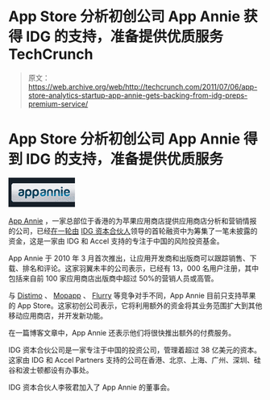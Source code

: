 # App Store 分析初创公司 App Annie 获得 IDG 的支持，准备提供优质服务 TechCrunch

> 原文：<https://web.archive.org/web/http://techcrunch.com/2011/07/06/app-store-analytics-startup-app-annie-gets-backing-from-idg-preps-premium-service/>

# App Store 分析初创公司 App Annie 得到 IDG 的支持，准备提供优质服务

![](img/77037bcae90e8553de79c9da19bde930.png)

[App Annie](https://web.archive.org/web/20230204190455/http://www.appannie.com/) ，一家总部位于香港的为苹果应用商店提供应用商店分析和营销情报的公司，已经[在一轮由](https://web.archive.org/web/20230204190455/http://www.appannie.com/blog/appannie-raises-series-a-investment/) [IDG 资本合伙人](https://web.archive.org/web/20230204190455/http://www.crunchbase.com/financial-organization/idg-ventures-china)领导的首轮融资中为筹集了一笔未披露的资金，这是一家由 IDG 和 Accel 支持的专注于中国的风险投资基金。

App Annie 于 2010 年 3 月首次推出，让应用开发商和出版商可以跟踪销售、下载、排名和评论。这家羽翼未丰的公司表示，已经有 13，000 名用户注册，其中包括来自前 100 家应用商店出版商中超过 50%的营销人员或高管。

与 [Distimo](https://web.archive.org/web/20230204190455/http://www.crunchbase.com/company/distimo) 、 [Mopapp](https://web.archive.org/web/20230204190455/http://www.mopapp.com/) 、 [Flurry](https://web.archive.org/web/20230204190455/http://www.flurry.com/product/analytics/technical-info.html) 等竞争对手不同，App Annie 目前只支持苹果的 App Store。这家初创公司表示，它将利用额外的资金将其业务范围扩大到其他移动应用商店，并开发新功能。

在一篇博客文章中，App Annie 还表示他们将很快推出额外的付费服务。

IDG 资本合伙公司是一家专注于中国的投资公司，管理着超过 38 亿美元的资本。这家由 IDG 和 Accel Partners 支持的公司在香港、北京、上海、广州、深圳、硅谷和波士顿都设有办事处。

IDG 资本合伙人李筱君加入了 App Annie 的董事会。